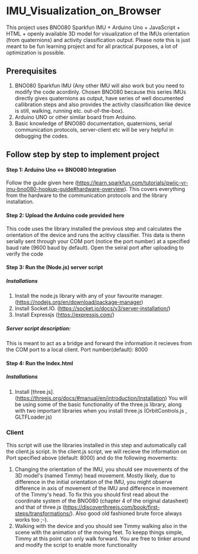 # **IMU_Visualization_on_Browser**
This project uses BNO080 Sparkfun IMU + Arduino Uno + JavaScript +  HTML + openly available 3D model for visualization of the IMUs orientation (from quaternions)  and activity classification output. Please note this is just meant to be fun learning project and for all practical purposes, a lot of optimization is possible.

## Prerequisites
1. BNO080 Sparkfun IMU (Any other IMU will also work but you need to modify the code acordinly. Chosen BNO080 because this series IMUs directly gives quaternions as output, have series of well documented callibration steps and also provides the activity classification like device is still, walking, running etc. out-of-the-box).
2. Arduino UNO or other similar board from Arduino.
3. Basic knowledge of BNO080 documentation, quaternions, serial communication protocols, server-client etc will be very helpful in debugging the codes.  
## Follow step by step to implement project
#### Step 1: Arduino Uno <-> BNO080 Integration
Follow the guide given here (https://learn.sparkfun.com/tutorials/qwiic-vr-imu-bno080-hookup-guide#hardware-overview). This covers everything from the hardware to the communication protocols and the library installation.
#### Step 2: Upload the Arduino code provided here
This code uses the library installed the previous step and calculates the orientation of the device and runs the acitivy classifier. This data is thenn serially sent through your COM port (notice the port number) at a specified baud rate (9600 baud by default). Open the seiral port after uploading to verify the code
#### Step 3: Run the (Node.js) server script
##### Installations
1. Install the node.js library with any of your favourite manager. (https://nodejs.org/en/download/package-manager)
2. Install Socket.IO. (https://socket.io/docs/v3/server-installation/)
3. Install Expressjs (https://expressjs.com/)
##### Server script description:
This is meant to act as a bridge and forward the information it recieves from the COM port to a local client. Port number(default): 8000 
#### Step 4: Run the Index.html 
##### Installations
1. Install [three.js]. (https://threejs.org/docs/#manual/en/introduction/Installation)
You will be using some of the basic functionality of the three.js library, along with two important libraries when you install three.js (OrbitControls.js , GLTFLoader.js)
### Client
This script will use the libraries installed in this step and automatically call the client.js script. In the client.js script, we will recieve the information on Port specified above (default: 8000) and do the following movements:
1. Changing the orientation of the IMU, you should see movements of the 3D model's (named Timmy) head movement. Mostly likely, due to difference in the initial orientation of the IMU, you might observe difference in axis of movement of the IMU and difference in movement of the Timmy's head. To fix this you should first read about the coordinate system of the BNO080 (chapter 4 of the original datasheet) and that of three.js (https://discoverthreejs.com/book/first-steps/transformations/). Also good old fashioned brute force always works too ;-).
2. Walking with the device and you should see Timmy walking also in the scene with the animation of the moving feet. To keepp things simple, Timmy at this point can only walk forward. You are free to tinker around and modify the script to enable more functionality
